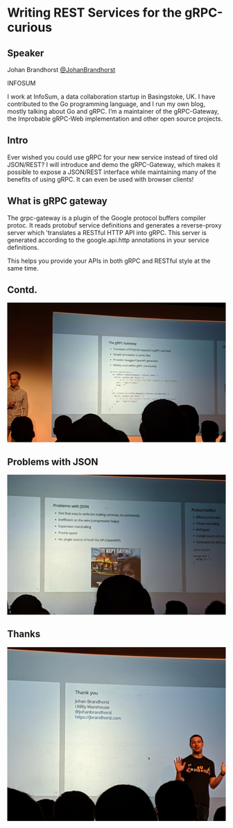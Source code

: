 # Writing REST Services for the gRPC-curious

## Speaker

Johan Brandhorst [@JohanBrandhorst](https://twitter.com/JohanBrandhorst)

INFOSUM

I work at InfoSum, a data collaboration startup in Basingstoke, UK. I have contributed to the Go programming language, and I run my own blog, mostly talking about Go and gRPC. I’m a maintainer of the gRPC-Gateway, the Improbable gRPC-Web implementation and other open source projects.

## Intro

Ever wished you could use gRPC for your new service instead of tired old JSON/REST? I will introduce and demo the gRPC-Gateway, which makes it possible to expose a JSON/REST interface while maintaining many of the benefits of using gRPC. It can even be used with browser clients!

## What is gRPC gateway

The grpc-gateway is a plugin of the Google protocol buffers compiler protoc. It reads protobuf service definitions and generates a reverse-proxy server which 'translates a RESTful HTTP API into gRPC. This server is generated according to the google.api.http annotations in your service definitions.

This helps you provide your APIs in both gRPC and RESTful style at the same time.

## Contd.

![grpc-gateway](./grpc-gateway.jpg)

## Problems with JSON

![Problems](./problems-with-json.jpg)

## Thanks

![Thanks](./thanks.jpg)
